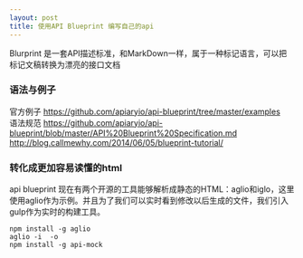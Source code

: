 ```yaml
---
layout: post
title: 使用API Blueprint 编写自己的api
---
```


Blurprint 是一套API描述标准，和MarkDown一样，属于一种标记语言，可以把标记文稿转换为漂亮的接口文档


### 语法与例子

官方例子 <https://github.com/apiaryio/api-blueprint/tree/master/examples> <br>
语法规范 <https://github.com/apiaryio/api-blueprint/blob/master/API%20Blueprint%20Specification.md> <br>
<http://blog.callmewhy.com/2014/06/05/blueprint-tutorial/>	

### 转化成更加容易读懂的html

api blueprint 现在有两个开源的工具能够解析成静态的HTML：aglio和iglo，这里使用aglio作为示例。并且为了我们可以实时看到修改以后生成的文件，我们引入gulp作为实时的构建工具。

`npm install -g aglio` <br>
`aglio -i  -o `<br>
`npm install -g api-mock`<br>